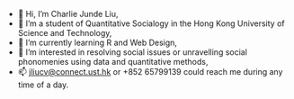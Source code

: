 - 👋 Hi, I’m Charlie Junde Liu,
- 👀 I’m a student of Quantitative Socialogy in the Hong Kong University of Science and Technology,
- 🌱 I’m currently learning R and Web Design,
- 💞️ I’m interested in resolving social issues or unravelling social phonomenies using data and quantitative methods,
- 📫 jliucv@connect.ust.hk or +852 65799139 could reach me during any time of a day.

<!---
CharlieLiu-HK/CharlieLiu-HK is a ✨ special ✨ repository because its `README.md` (this file) appears on your GitHub profile.
You can click the Preview link to take a look at your changes.
--->
